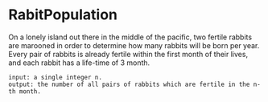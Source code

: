 # RabitPopulation

On a lonely island out there in the middle of the pacific, two fertile rabbits are marooned in order to determine how many rabbits will be born per year. Every pair of rabbits is already fertile within the first month of their lives, and each rabbit has a life-time of 3 month.

```
input: a single integer n.
output: the number of all pairs of rabbits which are fertile in the n-th month.
```

